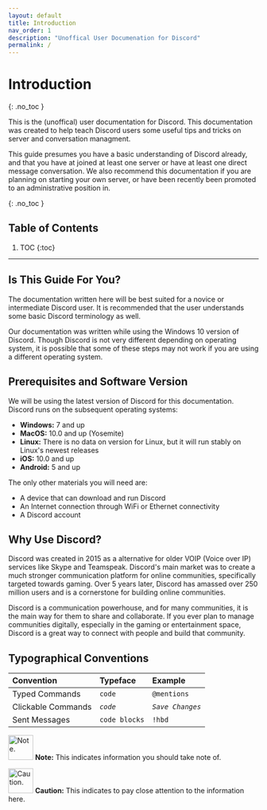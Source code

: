 ```yaml
---
layout: default
title: Introduction
nav_order: 1
description: "Unoffical User Documenation for Discord"
permalink: /
---
```


# Introduction
{: .no_toc }

This is the (unoffical) user documentation for Discord. This documentation was created to help teach Discord users some useful tips and tricks on server and conversation managment.  

This guide presumes you have a basic understanding of Discord already, and that you have at joined at least one server or have at least one direct message conversation. We also recommend this documentation if you are planning on starting your own server, or have been recently been promoted to an administrative position in.

{: .no_toc }
## Table of Contents
1. TOC
{:toc}

---

## Is This Guide For You?

The documentation written here will be best suited for a novice or intermediate Discord user. It is recommended that the user understands some basic Discord terminology as well.

Our documentation was written while using the Windows 10 version of Discord. Though Discord is not very different depending on operating system, it is possible that some of these steps may not work if you are using a different operating system. 

## Prerequisites and Software Version

We will be using the latest version of Discord for this documentation. Discord runs on the subsequent operating systems:

- **Windows:** 7 and up
- **MacOS:** 10.0 and up (Yosemite)
- **Linux:** There is no data on version for Linux, but it will run stably on Linux's newest releases
- **iOS:** 10.0 and up
- **Android:** 5 and up

The only other materials you will need are:

- A device that can download and run Discord
- An Internet connection through WiFi or Ethernet connectivity
- A Discord account

## Why Use Discord?

Discord was created in 2015 as a alternative for older VOIP (Voice over IP) services like Skype and Teamspeak. Discord's main market was to create a much stronger communication platform for online communities, specifically targeted towards gaming. Over 5 years later, Discord has amassed over 250 million users and is a cornerstone for building online communities.

Discord is a communication powerhouse, and for many communities, it is the main way for them to share and collaborate. If you ever plan to manage communities digitally, especially in the gaming or entertainment space, Discord is a great way to connect with people and build that community.   

## Typographical Conventions

| Convention        | Typeface          | Example |
|:-------------|:------------------|:------|
| Typed Commands | `code` | `@mentions`  |
| Clickable Commands | *`code`*   | *`Save Changes`*  |
| Sent Messages | ```code blocks```   | ```!hbd```  |


<img src="https://kaydens.ca/user-docs-discord/assets/images/note.png" alt="Note." style="height: 50px"/> **Note:** This indicates information you should take note of.

<img src="https://kaydens.ca/user-docs-discord/assets/images/warning.png" alt="Caution." style="height: 50px"/> **Caution:** This indicates to pay close attention to the information here.
